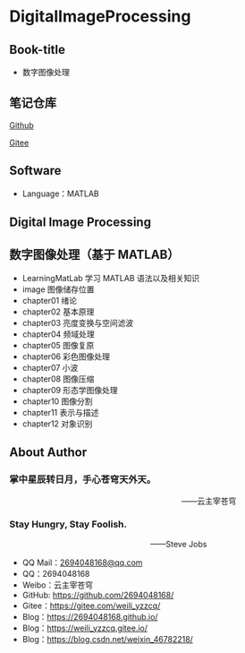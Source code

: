 # DigitalImageProcessing

## Book-title
- 数字图像处理

## 笔记仓库
[Github](git@github.com:2694048168/DigitalImageProcessing.git)


[Gitee](git@gitee.com:weili_yzzcq/DigitalImageProcessing.git)

## Software
- Language：MATLAB

## Digital Image Processing
## 数字图像处理（基于 MATLAB）
- LearningMatLab 学习 MATLAB 语法以及相关知识
- image 图像储存位置
- chapter01 绪论
- chapter02 基本原理
- chapter03 亮度变换与空间滤波
- chapter04 频域处理
- chapter05 图像复原
- chapter06 彩色图像处理
- chapter07 小波
- chapter08 图像压缩
- chapter09 形态学图像处理
- chapter10 图像分割
- chapter11 表示与描述
- chapter12 对象识别




## About Author

### 掌中星辰转日月，手心苍穹天外天。
&emsp;&emsp;&emsp;&emsp;&emsp;&emsp;&emsp;&emsp;&emsp;&emsp;&emsp;&emsp;&emsp;&emsp;&emsp;&emsp;&emsp;&emsp;&emsp;&emsp;&emsp;&emsp;——云主宰苍穹

### Stay Hungry, Stay Foolish.
&emsp;&emsp;&emsp;&emsp;&emsp;&emsp;&emsp;&emsp;&emsp;&emsp;&emsp;&emsp;&emsp;&emsp;&emsp;&emsp;&emsp;&emsp;——Steve Jobs

- QQ Mail：2694048168@qq.com
- QQ：2694048168
- Weibo：云主宰苍穹
- GitHub: https://github.com/2694048168/
- Gitee：https://gitee.com/weili_yzzcq/
- Blog：https://2694048168.github.io/
- Blog：https://weili_yzzcq.gitee.io/ 
- Blog：https://blog.csdn.net/weixin_46782218/

